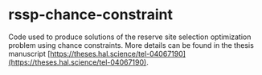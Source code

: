 # rssp-chance-constraint
Code used to produce solutions of the reserve site selection optimization problem using chance constraints. More details can be found in the thesis manuscript [https://theses.hal.science/tel-04067190](https://theses.hal.science/tel-04067190).
